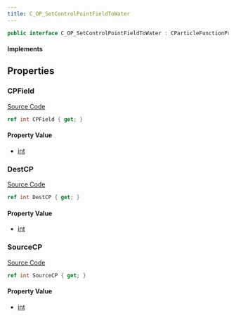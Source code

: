 ```yaml
---
title: C_OP_SetControlPointFieldToWater
---
```


```csharp
public interface C_OP_SetControlPointFieldToWater : CParticleFunctionPreEmission, CParticleFunctionOperator, CParticleFunction, ISchemaClass<CParticleFunction>, ISchemaClass<CParticleFunctionOperator>, ISchemaClass<CParticleFunctionPreEmission>, ISchemaClass<C_OP_SetControlPointFieldToWater>, ISchemaField, ISchemaClass, INativeHandle
```

#### Implements

## Properties

### CPField

[Source Code](https://github.com/swiftly-solution/swiftlys2/blob/main/managed/src/SwiftlyS2.Generated/Schemas/Interfaces/C_OP_SetControlPointFieldToWater.cs#L21)

```csharp
ref int CPField { get; }
```

#### Property Value

- [int](https://learn.microsoft.com/dotnet/api/system.int32)

### DestCP

[Source Code](https://github.com/swiftly-solution/swiftlys2/blob/main/managed/src/SwiftlyS2.Generated/Schemas/Interfaces/C_OP_SetControlPointFieldToWater.cs#L19)

```csharp
ref int DestCP { get; }
```

#### Property Value

- [int](https://learn.microsoft.com/dotnet/api/system.int32)

### SourceCP

[Source Code](https://github.com/swiftly-solution/swiftlys2/blob/main/managed/src/SwiftlyS2.Generated/Schemas/Interfaces/C_OP_SetControlPointFieldToWater.cs#L17)

```csharp
ref int SourceCP { get; }
```

#### Property Value

- [int](https://learn.microsoft.com/dotnet/api/system.int32)

